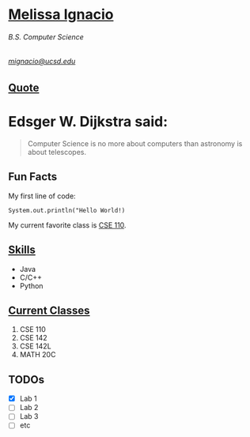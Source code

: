 # **[Melissa Ignacio](Melissa_Ignacio.png)**
###### *B.S. Computer Science*
###### mignacio@ucsd.edu



## [Quote](#Edsger-W.-Dijkstra-said:)
# Edsger W. Dijkstra said:
> Computer Science is no more about computers than astronomy is about telescopes.

## Fun Facts
My first line of code:
```
System.out.println("Hello World!)
```

My current favorite class is [CSE 110](https://canvas.ucsd.edu/courses/30736). 

## [Skills](https://en.wikipedia.org/wiki/Programming_language)
* Java
* C/C++
* Python

## [Current Classes](https://canvas.ucsd.edu/)
1. CSE 110
2. CSE 142
3. CSE 142L
4. MATH 20C

## TODOs
- [x] Lab 1
- [ ] Lab 2
- [ ] Lab 3
- [ ] etc
